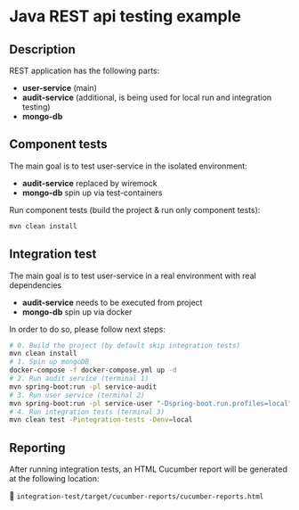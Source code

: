 # Java REST api testing example

## **Description**
REST application has the following parts:
- **user-service** (main)
- **audit-service** (additional, is being used for local run and integration testing)
- **mongo-db**

## Component tests
The main goal is to test user-service in the isolated environment:
- **audit-service** replaced by wiremock
- **mongo-db** spin up via test-containers

Run component tests (build the project & run only component tests):
```bash
mvn clean install
```

## **Integration test**
The main goal is to test user-service in a real environment with real dependencies
- **audit-service** needs to be executed from project
- **mongo-db** spin up via docker

In order to do so, please follow next steps:
```bash
# 0. Build the project (by default skip integration tests)
mvn clean install
# 1. Spin up mongoDB
docker-compose -f docker-compose.yml up -d
# 2. Run audit service (terminal 1)
mvn spring-boot:run -pl service-audit
# 3. Run user service (terminal 2)
mvn spring-boot:run -pl service-user "-Dspring-boot.run.profiles=local"
# 4. Run integration tests (terminal 3)
mvn clean test -Pintegration-tests -Denv=local
```

## **Reporting**
After running integration tests, an HTML Cucumber report will be generated at the following location:

📄 `integration-test/target/cucumber-reports/cucumber-reports.html`
